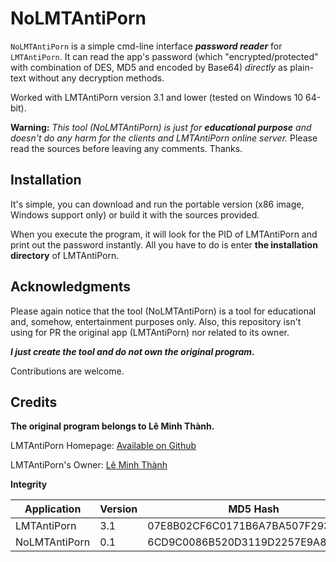 # NoLMTAntiPorn
`NoLMTAntiPorn` is a simple cmd-line interface ***password reader*** for `LMTAntiPorn`. It can read the app's password (which "encrypted/protected" with combination of DES, MD5 and encoded by Base64) *directly* as plain-text without any decryption methods. 

Worked with LMTAntiPorn version 3.1 and lower (tested on Windows 10 64-bit).

**Warning:** *This tool (NoLMTAntiPorn) is just for **educational purpose** and doesn't do any harm for the clients and LMTAntiPorn online server.* Please read the sources before leaving any comments. Thanks.

## Installation
It's simple, you can download and run the portable version (x86 image, Windows support only) or build it with the sources provided. 

When you execute the program, it will look for the PID of LMTAntiPorn and print out the password instantly. All you have to do is enter **the installation directory** of LMTAntiPorn. 

## Acknowledgments
Please again notice that the tool (NoLMTAntiPorn) is a tool for educational and, somehow, entertainment purposes only. Also, this repository isn't using for PR the original app (LMTAntiPorn) nor related to its owner.

***I just create the tool and do not own the original program.***

Contributions are welcome.

## Credits
**The original program belongs to Lê Minh Thành.**

LMTAntiPorn Homepage: [Available on Github](https://leminhthanh1998.github.io/lmt-anti-porn)

LMTAntiPorn's Owner: [Lê Minh Thành](https://www.facebook.com/leminhthanh1998)

**Integrity**

|Application|Version| MD5 Hash | 
|--|--|--|
| LMTAntiPorn |3.1| 07E8B02CF6C0171B6A7BA507F2939C9E |
| NoLMTAntiPorn|0.1|6CD9C0086B520D3119D2257E9A89DFD7 |
